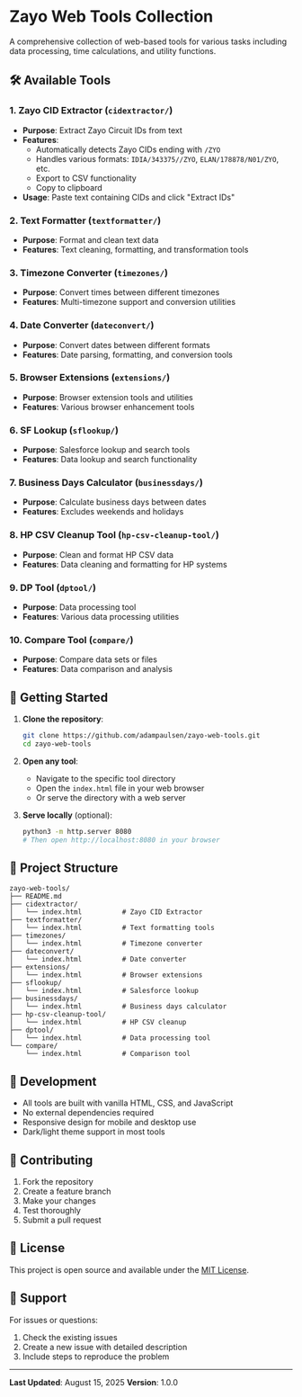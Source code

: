 # Zayo Web Tools Collection

A comprehensive collection of web-based tools for various tasks including data processing, time calculations, and utility functions.

## 🛠️ Available Tools

### 1. **Zayo CID Extractor** (`cidextractor/`)
- **Purpose**: Extract Zayo Circuit IDs from text
- **Features**: 
  - Automatically detects Zayo CIDs ending with `/ZYO`
  - Handles various formats: `IDIA/343375//ZYO`, `ELAN/178878/N01/ZYO`, etc.
  - Export to CSV functionality
  - Copy to clipboard
- **Usage**: Paste text containing CIDs and click "Extract IDs"

### 2. **Text Formatter** (`textformatter/`)
- **Purpose**: Format and clean text data
- **Features**: Text cleaning, formatting, and transformation tools

### 3. **Timezone Converter** (`timezones/`)
- **Purpose**: Convert times between different timezones
- **Features**: Multi-timezone support and conversion utilities

### 4. **Date Converter** (`dateconvert/`)
- **Purpose**: Convert dates between different formats
- **Features**: Date parsing, formatting, and conversion tools

### 5. **Browser Extensions** (`extensions/`)
- **Purpose**: Browser extension tools and utilities
- **Features**: Various browser enhancement tools

### 6. **SF Lookup** (`sflookup/`)
- **Purpose**: Salesforce lookup and search tools
- **Features**: Data lookup and search functionality

### 7. **Business Days Calculator** (`businessdays/`)
- **Purpose**: Calculate business days between dates
- **Features**: Excludes weekends and holidays

### 8. **HP CSV Cleanup Tool** (`hp-csv-cleanup-tool/`)
- **Purpose**: Clean and format HP CSV data
- **Features**: Data cleaning and formatting for HP systems

### 9. **DP Tool** (`dptool/`)
- **Purpose**: Data processing tool
- **Features**: Various data processing utilities

### 10. **Compare Tool** (`compare/`)
- **Purpose**: Compare data sets or files
- **Features**: Data comparison and analysis

## 🚀 Getting Started

1. **Clone the repository**:
   ```bash
   git clone https://github.com/adampaulsen/zayo-web-tools.git
   cd zayo-web-tools
   ```

2. **Open any tool**:
   - Navigate to the specific tool directory
   - Open the `index.html` file in your web browser
   - Or serve the directory with a web server

3. **Serve locally** (optional):
   ```bash
   python3 -m http.server 8080
   # Then open http://localhost:8080 in your browser
   ```

## 📁 Project Structure

```
zayo-web-tools/
├── README.md
├── cidextractor/
│   └── index.html          # Zayo CID Extractor
├── textformatter/
│   └── index.html          # Text formatting tools
├── timezones/
│   └── index.html          # Timezone converter
├── dateconvert/
│   └── index.html          # Date converter
├── extensions/
│   └── index.html          # Browser extensions
├── sflookup/
│   └── index.html          # Salesforce lookup
├── businessdays/
│   └── index.html          # Business days calculator
├── hp-csv-cleanup-tool/
│   └── index.html          # HP CSV cleanup
├── dptool/
│   └── index.html          # Data processing tool
└── compare/
    └── index.html          # Comparison tool
```

## 🔧 Development

- All tools are built with vanilla HTML, CSS, and JavaScript
- No external dependencies required
- Responsive design for mobile and desktop use
- Dark/light theme support in most tools

## 📝 Contributing

1. Fork the repository
2. Create a feature branch
3. Make your changes
4. Test thoroughly
5. Submit a pull request

## 📄 License

This project is open source and available under the [MIT License](LICENSE).

## 🤝 Support

For issues or questions:
1. Check the existing issues
2. Create a new issue with detailed description
3. Include steps to reproduce the problem

---

**Last Updated**: August 15, 2025
**Version**: 1.0.0
